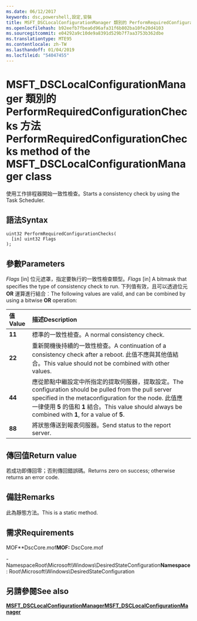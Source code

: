 ```yaml
---
ms.date: 06/12/2017
keywords: dsc,powershell,設定,安裝
title: MSFT_DSCLocalConfigurationManager 類別的 PerformRequiredConfigurationChecks 方法
ms.openlocfilehash: b92eefb7fbea6d96afa31f6b802ba10fe20d4103
ms.sourcegitcommit: e04292a9c10de9a8391d529b7f7aa3753b362dbe
ms.translationtype: MTE95
ms.contentlocale: zh-TW
ms.lasthandoff: 01/04/2019
ms.locfileid: "54047455"
---
```

# <a name="performrequiredconfigurationchecks-method-of-the-msftdsclocalconfigurationmanager-class"></a><span data-ttu-id="9ea28-103">MSFT_DSCLocalConfigurationManager 類別的 PerformRequiredConfigurationChecks 方法</span><span class="sxs-lookup"><span data-stu-id="9ea28-103">PerformRequiredConfigurationChecks method of the MSFT_DSCLocalConfigurationManager class</span></span>

<span data-ttu-id="9ea28-104">使用工作排程器開始一致性檢查。</span><span class="sxs-lookup"><span data-stu-id="9ea28-104">Starts a consistency check by using the Task Scheduler.</span></span>

## <a name="syntax"></a><span data-ttu-id="9ea28-105">語法</span><span class="sxs-lookup"><span data-stu-id="9ea28-105">Syntax</span></span>

```mof
uint32 PerformRequiredConfigurationChecks(
  [in] uint32 Flags
);
```

## <a name="parameters"></a><span data-ttu-id="9ea28-106">參數</span><span class="sxs-lookup"><span data-stu-id="9ea28-106">Parameters</span></span>

<span data-ttu-id="9ea28-107">*Flags* \[in\] 位元遮罩，指定要執行的一致性檢查類型。</span><span class="sxs-lookup"><span data-stu-id="9ea28-107">*Flags* \[in\] A bitmask that specifies the type of consistency check to run.</span></span> <span data-ttu-id="9ea28-108">下列值有效，且可以透過位元 **OR** 運算進行結合︰</span><span class="sxs-lookup"><span data-stu-id="9ea28-108">The following values are valid, and can be combined by using a bitwise **OR** operation:</span></span>

|<span data-ttu-id="9ea28-109">值</span><span class="sxs-lookup"><span data-stu-id="9ea28-109">Value</span></span> |<span data-ttu-id="9ea28-110">描述</span><span class="sxs-lookup"><span data-stu-id="9ea28-110">Description</span></span> |
|:--- |:---|
|<span data-ttu-id="9ea28-111">**1**</span><span class="sxs-lookup"><span data-stu-id="9ea28-111">**1**</span></span> | <span data-ttu-id="9ea28-112">標準的一致性檢查。</span><span class="sxs-lookup"><span data-stu-id="9ea28-112">A normal consistency check.</span></span> |
|<span data-ttu-id="9ea28-113">**2**</span><span class="sxs-lookup"><span data-stu-id="9ea28-113">**2**</span></span> | <span data-ttu-id="9ea28-114">重新開機後持續的一致性檢查。</span><span class="sxs-lookup"><span data-stu-id="9ea28-114">A continuation of a consistency check after a reboot.</span></span> <span data-ttu-id="9ea28-115">此值不應與其他值結合。</span><span class="sxs-lookup"><span data-stu-id="9ea28-115">This value should not be combined with other values.</span></span> |
|<span data-ttu-id="9ea28-116">**4**</span><span class="sxs-lookup"><span data-stu-id="9ea28-116">**4**</span></span> | <span data-ttu-id="9ea28-117">應從節點中繼設定中所指定的提取伺服器，提取設定。</span><span class="sxs-lookup"><span data-stu-id="9ea28-117">The configuration should be pulled from the pull server specified in the metaconfiguration for the node.</span></span> <span data-ttu-id="9ea28-118">此值應一律使用 **5** 的值和 **1** 結合。</span><span class="sxs-lookup"><span data-stu-id="9ea28-118">This value should always be combined with **1**, for a value of **5**.</span></span> |
|<span data-ttu-id="9ea28-119">**8**</span><span class="sxs-lookup"><span data-stu-id="9ea28-119">**8**</span></span> | <span data-ttu-id="9ea28-120">將狀態傳送到報表伺服器。</span><span class="sxs-lookup"><span data-stu-id="9ea28-120">Send status to the report server.</span></span> |

## <a name="return-value"></a><span data-ttu-id="9ea28-121">傳回值</span><span class="sxs-lookup"><span data-stu-id="9ea28-121">Return value</span></span>

<span data-ttu-id="9ea28-122">若成功即傳回零；否則傳回錯誤碼。</span><span class="sxs-lookup"><span data-stu-id="9ea28-122">Returns zero on success; otherwise returns an error code.</span></span>

## <a name="remarks"></a><span data-ttu-id="9ea28-123">備註</span><span class="sxs-lookup"><span data-stu-id="9ea28-123">Remarks</span></span>

<span data-ttu-id="9ea28-124">此為靜態方法。</span><span class="sxs-lookup"><span data-stu-id="9ea28-124">This is a static method.</span></span>

## <a name="requirements"></a><span data-ttu-id="9ea28-125">需求</span><span class="sxs-lookup"><span data-stu-id="9ea28-125">Requirements</span></span>

<span data-ttu-id="9ea28-126">MOF\*\*DscCore.mof</span><span class="sxs-lookup"><span data-stu-id="9ea28-126">**MOF:** DscCore.mof</span></span>

<span data-ttu-id="9ea28-127">-NamespaceRoot\Microsoft\Windows\DesiredStateConfiguration</span><span class="sxs-lookup"><span data-stu-id="9ea28-127">**Namespace**: Root\Microsoft\Windows\DesiredStateConfiguration</span></span>

## <a name="see-also"></a><span data-ttu-id="9ea28-128">另請參閱</span><span class="sxs-lookup"><span data-stu-id="9ea28-128">See also</span></span>

[<span data-ttu-id="9ea28-129">**MSFT_DSCLocalConfigurationManager**</span><span class="sxs-lookup"><span data-stu-id="9ea28-129">**MSFT_DSCLocalConfigurationManager**</span></span>](msft-dsclocalconfigurationmanager.md)